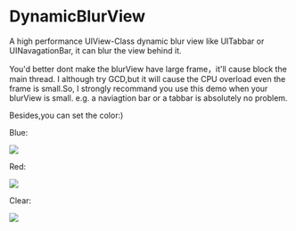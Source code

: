 # DynamicBlurView
A high performance UIView-Class dynamic blur view like UITabbar or UINavagationBar, it can blur the view behind it.

You'd better dont make the blurView have large frame，it'll cause block the main thread. I although try GCD,but it will cause the CPU overload even the frame is small.So, I strongly recommand you use this demo when your blurView is small. e.g. a naviagtion bar or a tabbar is absolutely no problem.

Besides,you can set the color:)

Blue:

![](DynamicBlurViewDemo/DynamicBlurView_blue.gif)

Red:

![](DynamicBlurViewDemo/DynamicBlurView_red.gif)

Clear:

![](DynamicBlurViewDemo/DynamicBlurView.gif)
